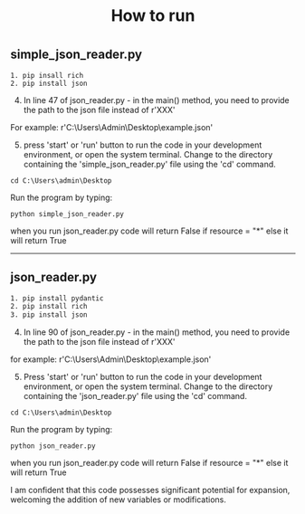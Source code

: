 
<h1 align="center"> How to run <h1/>

<h2> simple_json_reader.py </h2>

```
1. pip insall rich
2. pip install json
```
4. In line 47 of json_reader.py - in the main() method, you need to provide the path to the json file instead of r'XXX'

For example:
r'C:\Users\Admin\Desktop\example.json'

5. press 'start' or 'run' button to run the code in your development environment, or open the system terminal. Change to the directory containing the 'simple_json_reader.py' file using the 'cd' command.
```
cd C:\Users\admin\Desktop
```
Run the program by typing:
```
python simple_json_reader.py
```

when you run json_reader.py
code will return False if resource = "*"
else it will return True

<hr>
<h2> json_reader.py </h2>

```bash
1. pip install pydantic
2. pip install rich
3. pip install json
```

4. In line 90 of json_reader.py - in the main() method, you need to provide the path to the json file instead of r'XXX'

for example:
r'C:\Users\Admin\Desktop\example.json'

5. Press 'start' or 'run' button to run the code in your development environment, or open the system terminal. Change to the directory containing the 'json_reader.py' file using the 'cd' command.
```
cd C:\Users\admin\Desktop
```
Run the program by typing:
```
python json_reader.py
```

when you run json_reader.py
code will return False if resource = "*"
else it will return True

I am confident that this code possesses significant potential for expansion, welcoming the addition of new variables or modifications.

